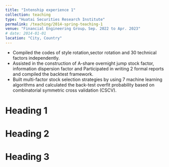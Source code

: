 ```yaml
---
title: "Intenship experience 1"
collection: teaching
type: "Huatai Securities Research Institute"
permalink: /teaching/2014-spring-teaching-1
venue: "Financial Engineering Group，Sep. 2022 to Apr. 2023"
# date: 2014-01-01
location: "City, Country"
---
```

* Compiled the codes of style rotation,sector rotation and 30 technical factors independently.
* Assisted in the construction of A-share overnight jump stock factor, information dispersion factor and Participated in writing 2 formal reports and compiled the 
  backtest framework.
* Built multi-factor stock selection strategies by using 7 machine learning algorithms and calculated the back-test overfit probability based on combinatorial symmetric cross validation (CSCV).




Heading 1
======

Heading 2
======

Heading 3
======
